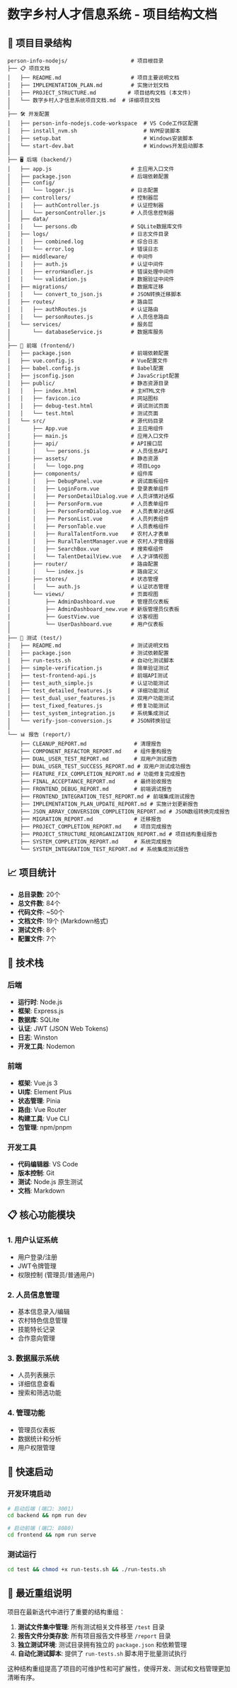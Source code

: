 # 数字乡村人才信息系统 - 项目结构文档

## 📁 项目目录结构

```
person-info-nodejs/                    # 项目根目录
├── 📋 项目文档
│   ├── README.md                      # 项目主要说明文档
│   ├── IMPLEMENTATION_PLAN.md         # 实施计划文档
│   ├── PROJECT_STRUCTURE.md          # 项目结构文档 (本文件)
│   └── 数字乡村人才信息系统项目文档.md  # 详细项目文档
│
├── 🛠️ 开发配置
│   ├── person-info-nodejs.code-workspace  # VS Code工作区配置
│   ├── install_nvm.sh                     # NVM安装脚本
│   ├── setup.bat                          # Windows安装脚本
│   └── start-dev.bat                      # Windows开发启动脚本
│
├── 🖥️ 后端 (backend/)
│   ├── app.js                         # 主应用入口文件
│   ├── package.json                   # 后端依赖配置
│   ├── config/
│   │   └── logger.js                  # 日志配置
│   ├── controllers/                   # 控制器层
│   │   ├── authController.js          # 认证控制器
│   │   └── personController.js        # 人员信息控制器
│   ├── data/
│   │   └── persons.db                 # SQLite数据库文件
│   ├── logs/                          # 日志文件目录
│   │   ├── combined.log               # 综合日志
│   │   └── error.log                  # 错误日志
│   ├── middleware/                    # 中间件
│   │   ├── auth.js                    # 认证中间件
│   │   ├── errorHandler.js            # 错误处理中间件
│   │   └── validation.js              # 数据验证中间件
│   ├── migrations/                    # 数据库迁移
│   │   └── convert_to_json.js         # JSON转换迁移脚本
│   ├── routes/                        # 路由层
│   │   ├── authRoutes.js              # 认证路由
│   │   └── personRoutes.js            # 人员信息路由
│   └── services/                      # 服务层
│       └── databaseService.js         # 数据库服务
│
├── 🎨 前端 (frontend/)
│   ├── package.json                   # 前端依赖配置
│   ├── vue.config.js                  # Vue配置文件
│   ├── babel.config.js                # Babel配置
│   ├── jsconfig.json                  # JavaScript配置
│   ├── public/                        # 静态资源目录
│   │   ├── index.html                 # 主HTML文件
│   │   ├── favicon.ico                # 网站图标
│   │   ├── debug-test.html            # 调试测试页面
│   │   └── test.html                  # 测试页面
│   └── src/                           # 源代码目录
│       ├── App.vue                    # 主应用组件
│       ├── main.js                    # 应用入口文件
│       ├── api/                       # API接口层
│       │   └── persons.js             # 人员信息API
│       ├── assets/                    # 静态资源
│       │   └── logo.png               # 项目Logo
│       ├── components/                # 组件库
│       │   ├── DebugPanel.vue         # 调试面板组件
│       │   ├── LoginForm.vue          # 登录表单组件
│       │   ├── PersonDetailDialog.vue # 人员详情对话框
│       │   ├── PersonForm.vue         # 人员表单组件
│       │   ├── PersonFormDialog.vue   # 人员表单对话框
│       │   ├── PersonList.vue         # 人员列表组件
│       │   ├── PersonTable.vue        # 人员表格组件
│       │   ├── RuralTalentForm.vue    # 农村人才表单
│       │   ├── RuralTalentManager.vue # 农村人才管理器
│       │   ├── SearchBox.vue          # 搜索框组件
│       │   └── TalentDetailView.vue   # 人才详情视图
│       ├── router/                    # 路由配置
│       │   └── index.js               # 路由定义
│       ├── stores/                    # 状态管理
│       │   └── auth.js                # 认证状态管理
│       └── views/                     # 页面视图
│           ├── AdminDashboard.vue     # 管理员仪表板
│           ├── AdminDashboard_new.vue # 新版管理员仪表板
│           ├── GuestView.vue          # 访客视图
│           └── UserDashboard.vue      # 用户仪表板
│
├── 🧪 测试 (test/)
│   ├── README.md                      # 测试说明文档
│   ├── package.json                   # 测试依赖配置
│   ├── run-tests.sh                   # 自动化测试脚本
│   ├── simple-verification.js         # 简单验证测试
│   ├── test-frontend-api.js           # 前端API测试
│   ├── test_auth_simple.js            # 认证功能测试
│   ├── test_detailed_features.js      # 详细功能测试
│   ├── test_dual_user_features.js     # 双用户功能测试
│   ├── test_fixed_features.js         # 修复功能测试
│   ├── test_system_integration.js     # 系统集成测试
│   └── verify-json-conversion.js      # JSON转换验证
│
└── 📊 报告 (report/)
    ├── CLEANUP_REPORT.md               # 清理报告
    ├── COMPONENT_REFACTOR_REPORT.md    # 组件重构报告
    ├── DUAL_USER_TEST_REPORT.md        # 双用户测试报告
    ├── DUAL_USER_TEST_SUCCESS_REPORT.md # 双用户测试成功报告
    ├── FEATURE_FIX_COMPLETION_REPORT.md # 功能修复完成报告
    ├── FINAL_ACCEPTANCE_REPORT.md      # 最终验收报告
    ├── FRONTEND_DEBUG_REPORT.md        # 前端调试报告
    ├── FRONTEND_INTEGRATION_TEST_REPORT.md # 前端集成测试报告
    ├── IMPLEMENTATION_PLAN_UPDATE_REPORT.md # 实施计划更新报告
    ├── JSON_ARRAY_CONVERSION_COMPLETION_REPORT.md # JSON数组转换完成报告
    ├── MIGRATION_REPORT.md             # 迁移报告
    ├── PROJECT_COMPLETION_REPORT.md    # 项目完成报告
    ├── PROJECT_STRUCTURE_REORGANIZATION_REPORT.md # 项目结构重组报告
    ├── SYSTEM_COMPLETION_REPORT.md     # 系统完成报告
    └── SYSTEM_INTEGRATION_TEST_REPORT.md # 系统集成测试报告
```

## 📈 项目统计

- **总目录数**: 20个
- **总文件数**: 84个
- **代码文件**: ~50个
- **文档文件**: 19个 (Markdown格式)
- **测试文件**: 8个
- **配置文件**: 7个

## 🔧 技术栈

### 后端
- **运行时**: Node.js
- **框架**: Express.js
- **数据库**: SQLite
- **认证**: JWT (JSON Web Tokens)
- **日志**: Winston
- **开发工具**: Nodemon

### 前端
- **框架**: Vue.js 3
- **UI库**: Element Plus
- **状态管理**: Pinia
- **路由**: Vue Router
- **构建工具**: Vue CLI
- **包管理**: npm/pnpm

### 开发工具
- **代码编辑器**: VS Code
- **版本控制**: Git
- **测试**: Node.js 原生测试
- **文档**: Markdown

## 📋 核心功能模块

### 1. 用户认证系统
- 用户登录/注册
- JWT令牌管理
- 权限控制 (管理员/普通用户)

### 2. 人员信息管理
- 基本信息录入/编辑
- 农村特色信息管理
- 技能特长记录
- 合作意向管理

### 3. 数据展示系统
- 人员列表展示
- 详细信息查看
- 搜索和筛选功能

### 4. 管理功能
- 管理员仪表板
- 数据统计和分析
- 用户权限管理

## 🚀 快速启动

### 开发环境启动
```bash
# 启动后端 (端口: 3001)
cd backend && npm run dev

# 启动前端 (端口: 8080)
cd frontend && npm run serve
```

### 测试运行
```bash
cd test && chmod +x run-tests.sh && ./run-tests.sh
```

## 📁 最近重组说明

项目在最新迭代中进行了重要的结构重组：

1. **测试文件集中管理**: 所有测试相关文件移至 `/test` 目录
2. **报告文件分类存放**: 所有项目报告文件移至 `/report` 目录
3. **独立测试环境**: 测试目录拥有独立的 `package.json` 和依赖管理
4. **自动化测试脚本**: 提供了 `run-tests.sh` 脚本用于批量测试执行

这种结构重组提高了项目的可维护性和可扩展性，使得开发、测试和文档管理更加清晰有序。
